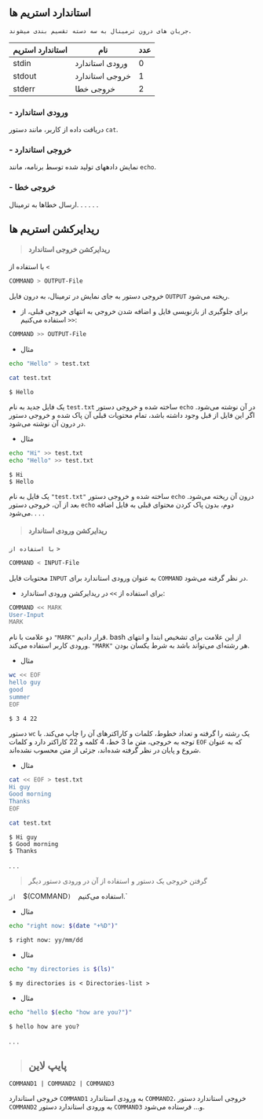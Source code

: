 ## استاندارد استریم ها
`جریان های درون ترمینال به سه دسته تقسیم بندی میشوند.`

| استاندارد استریم | نام | عدد |
| ---------------- | --------------- | --- |
| stdin | ورودی استاندارد | 0 |
| stdout | خروجی استاندارد | 1 |
| stderr | خروجی خطا | 2 |

### - ورودی استاندارد

دریافت داده از کاربر، مانند دستور `cat`.

### - خروجی استاندارد

نمایش دادههای تولید شده توسط برنامه، مانند `echo`.

### - خروجی خطا

ارسال خطاها به ترمینال.
‌.
.
.
.
.
## ریدایرکشن استریم ها

>  #### ریدایرکشن خروجی استاندارد

با استفاده از `<`

```bash
COMMAND > OUTPUT-File
```

خروجی دستور به جای نمایش در ترمینال، به درون فایل `OUTPUT` ریخته می‌شود.

- برای جلوگیری از بازنویسی فایل و اضافه شدن خروجی به انتهای خروجی قبلی، از `<<` استفاده می‌کنیم:

```bash
COMMAND >> OUTPUT-File
```

- مثال

```bash
echo "Hello" > test.txt
```

```sh
cat test.txt
```

```
$ Hello
```

یک فایل جدید به نام `test.txt` ساخته شده و خروجی دستور `echo` در آن نوشته می‌شود. اگر این فایل از قبل وجود داشته باشد، تمام محتویات قبلی آن پاک شده و خروجی دستور در درون آن نوشته می‌شود.
‌
- مثال

```bash
echo "Hi" >> test.txt
echo "Hello" >> test.txt
```

```
$ Hi
$ Hello
```

یک فایل به نام `"test.txt"` ساخته شده و خروجی دستور `echo` درون آن ریخته می‌شود. بعد از آن، خروجی دستور `echo` دوم، بدون پاک کردن محتوای قبلی به فایل اضافه می‌شود.
‌.
.
.
>  ####  ریدایرکشن ورودی استاندارد

`با استفاده از` `>`

```bash
COMMAND < INPUT-File
```

محتویات فایل `INPUT` به عنوان ورودی استاندارد برای `COMMAND` در نظر گرفته می‌شود.
‌

- برای استفاده از `>>` در ریدایرکشن ورودی استاندارد:

```bash
COMMAND << MARK
User-Input
MARK
```

دو علامت با نام `"MARK"` قرار دادیم. bash از این علامت برای تشخیص ابتدا و انتهای ورودی کاربر استفاده می‌کند. `"MARK"` هر رشته‌ای می‌تواند باشد به شرط یکسان بودن.

- مثال

```bash
wc << EOF
hello guy
good
summer
EOF
```

```
$ 3 4 22
```

دستور `wc` یک رشته را گرفته و تعداد خطوط، کلمات و کاراکترهای آن را چاپ می‌کند. با توجه به خروجی، متن ما 3 خط، 4 کلمه و 22 کاراکتر دارد و کلمات `EOF` که به عنوان شروع و پایان در نظر گرفته شده‌اند، جزئی از متن محسوب نشده‌اند.

- مثال

```bash
cat << EOF > test.txt
Hi guy
Good morning
Thanks
EOF
```

```bash
cat test.txt
```

```
$ Hi guy
$ Good morning
$ Thanks
```
‌.
.
.
>  گرفتن خروجی یک دستور و استفاده از آن در ورودی دستور دیگر

  `از 
  `$(COMMAND`) 
  `استفاده می‌کنیم.`

- مثال

```bash
echo "right now: $(date "+%D")"
```

```
$ right now: yy/mm/dd
```
- مثال

```bash
echo "my directories is $(ls)"
```

```
$ my directories is < Directories-list >
```
- مثال

```bash
echo "hello $(echo "how are you?")"
```

```
$ hello how are you?
```
‌.
.
.

> ## پایپ لاین

```
COMMAND1 | COMMAND2 | COMMAND3
```

خروجی استاندارد `COMMAND1` به ورودی استاندارد `COMMAND2`، خروجی استاندارد دستور `COMMAND2` به ورودی استاندارد دستور `COMMAND3` و... فرستاده می‌شود.
